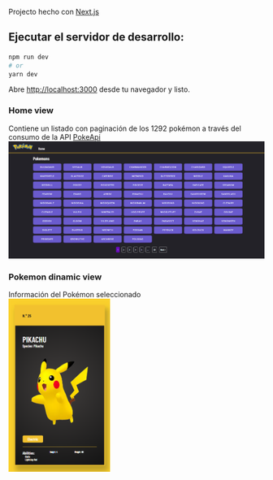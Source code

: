Projecto hecho con  [Next.js](https://nextjs.org/)

## Ejecutar el servidor de desarrollo:

```bash
npm run dev
# or
yarn dev
```

Abre [http://localhost:3000](http://localhost:3000) desde tu navegador y listo.
### Home view

Contiene un listado con paginación de los 1292 pokémon a través del consumo de la API [PokeApi](https://pokeapi.co/)
<img src="./assets/img/pokemon.png" alt="Home" title="Home">

### Pokemon dinamic view
Información del Pokémon seleccionado
<img src="./assets/img/pikachu_card.png" alt="Pikachu card" title="pikachu card" width='200' style='display: block'>